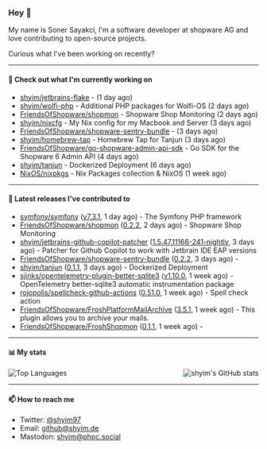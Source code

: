 ### Hey 👋

My name is Soner Sayakci, I'm a software developer at shopware AG and love contributing to open-source projects.

Curious what I've been working on recently?

---

#### 👷 Check out what I'm currently working on

- [shyim/jetbrains-flake](https://github.com/shyim/jetbrains-flake) -  (1 day ago)
- [shyim/wolfi-php](https://github.com/shyim/wolfi-php) - Additional PHP packages for Wolfi-OS (2 days ago)
- [FriendsOfShopware/shopmon](https://github.com/FriendsOfShopware/shopmon) - Shopware Shop Monitoring (2 days ago)
- [shyim/nixcfg](https://github.com/shyim/nixcfg) - My Nix config for my Macbook and Server (3 days ago)
- [FriendsOfShopware/shopware-sentry-bundle](https://github.com/FriendsOfShopware/shopware-sentry-bundle) -  (3 days ago)
- [shyim/homebrew-tap](https://github.com/shyim/homebrew-tap) - Homebrew Tap for Tanjun (3 days ago)
- [FriendsOfShopware/go-shopware-admin-api-sdk](https://github.com/FriendsOfShopware/go-shopware-admin-api-sdk) - Go SDK for the Shopware 6 Admin API (4 days ago)
- [shyim/tanjun](https://github.com/shyim/tanjun) - Dockerized Deployment (6 days ago)
- [NixOS/nixpkgs](https://github.com/NixOS/nixpkgs) - Nix Packages collection &amp; NixOS (1 week ago)

---

#### 🔭 Latest releases I've contributed to

- [symfony/symfony](https://github.com/symfony/symfony) ([v7.3.1](https://github.com/symfony/symfony/releases/tag/v7.3.1), 1 day ago) - The Symfony PHP framework
- [FriendsOfShopware/shopmon](https://github.com/FriendsOfShopware/shopmon) ([0.2.2](https://github.com/FriendsOfShopware/shopmon/releases/tag/0.2.2), 2 days ago) - Shopware Shop Monitoring
- [shyim/jetbrains-github-copilot-patcher](https://github.com/shyim/jetbrains-github-copilot-patcher) ([1.5.47.11166-241-nightly](https://github.com/shyim/jetbrains-github-copilot-patcher/releases/tag/1.5.47.11166-241-nightly), 3 days ago) - Patcher for Github Copilot to work with Jetbrain IDE EAP versions
- [FriendsOfShopware/shopware-sentry-bundle](https://github.com/FriendsOfShopware/shopware-sentry-bundle) ([0.2.2](https://github.com/FriendsOfShopware/shopware-sentry-bundle/releases/tag/0.2.2), 3 days ago) - 
- [shyim/tanjun](https://github.com/shyim/tanjun) ([0.1.1](https://github.com/shyim/tanjun/releases/tag/0.1.1), 3 days ago) - Dockerized Deployment
- [sjinks/opentelemetry-plugin-better-sqlite3](https://github.com/sjinks/opentelemetry-plugin-better-sqlite3) ([v1.10.0](https://github.com/sjinks/opentelemetry-plugin-better-sqlite3/releases/tag/v1.10.0), 1 week ago) - OpenTelemetry better-sqlite3 automatic instrumentation package
- [rojopolis/spellcheck-github-actions](https://github.com/rojopolis/spellcheck-github-actions) ([0.51.0](https://github.com/rojopolis/spellcheck-github-actions/releases/tag/0.51.0), 1 week ago) - Spell check action
- [FriendsOfShopware/FroshPlatformMailArchive](https://github.com/FriendsOfShopware/FroshPlatformMailArchive) ([3.5.1](https://github.com/FriendsOfShopware/FroshPlatformMailArchive/releases/tag/3.5.1), 1 week ago) - This plugin allows you to archive your mails.
- [FriendsOfShopware/FroshShopmon](https://github.com/FriendsOfShopware/FroshShopmon) ([0.1.1](https://github.com/FriendsOfShopware/FroshShopmon/releases/tag/0.1.1), 1 week ago) - 

---

#### 📊 My stats

<img align="right" alt="shyim's GitHub stats" src="https://github-readme-stats.vercel.app/api?username=shyim&count_private=1&show_icons=true&" />

![Top Languages](https://github-readme-stats.vercel.app/api/top-langs/?username=shyim)

---

#### 📫 How to reach me

- Twitter: [@shyim97](https://twitter.com/shyim97)
- Email: [github@shyim.de](mailto://github@shyim.de)
- Mastodon: <a rel="me" href="https://phpc.social/@shyim">shyim@phpc.social</a>
